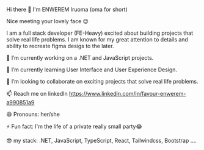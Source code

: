  Hi there 👋 I'm ENWEREM Iruoma (oma for short)
 
 Nice meeting your lovely face 😉
 
 I am a full stack developer (FE-Heavy) excited about building projects that solve real life problems. I am known for my great attention to details and ability to recreate figma desigs to the later.

🔭 I’m currently working on a .NET and JavaScript projects.

🌱 I’m currently learning User Interface and User Experience Design.

👯 I’m looking to collaborate on exciting projects that solve real life problems.

📫 Reach me on linkedIn https://www.linkedin.com/in/favour-enwerem-a990851a9

😄 Pronouns: her/she

⚡ Fun fact: I'm the life of a private really small party😂

😎 my stack: .NET, JavaScript, TypeScript, React, Tailwindcss, Bootstrap ....
